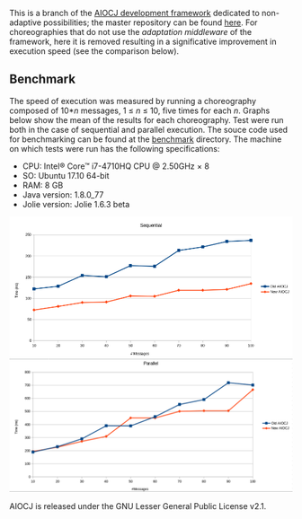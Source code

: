 This is a branch of the [AIOCJ development framework](http://www.cs.unibo.it/projects/jolie/aiocj.html) dedicated to non-adaptive possibilities; the master repository  can be found [here](https://github.com/thesave/aiocj).
For choreographies that do not use the _adaptation middleware_ of the framework, here it is removed resulting in a significative improvement in execution speed (see the comparison below).

Benchmark
---

The speed of execution was measured by running a choreography composed of 10*_n_ messages, 1 ≤ _n_ ≤ 10, five times for each _n_. Graphs below show the mean of the results for each choreography. Test were run both in the case of sequential and parallel execution. The souce code used for benchmarking can be found at the [benchmark](https://github.com/Annopaolo/aiocj/benchmark) directory.
The machine on which tests were run has the following specifications:
* CPU: Intel® Core™ i7-4710HQ CPU @ 2.50GHz × 8
* SO: Ubuntu 17.10 64-bit
* RAM: 8 GB
* Java version: 1.8.0_77
* Jolie version: Jolie 1.6.3 beta

![alt text](https://github.com/Annopaolo/aiocj/blob/master/benchmark/benchmark_sequential.png "Sequential execution")
![alt text](https://github.com/Annopaolo/aiocj/blob/master/benchmark/benchmark_parallel.png "Parallel execution")

AIOCJ is released under the GNU Lesser General Public License v2.1.
